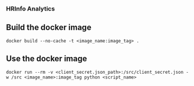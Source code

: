 ### HRInfo Analytics

## Build the docker image

`docker build --no-cache -t <image_name:image_tag> .`

## Use the docker image

`docker run --rm -v <client_secret.json_path>:/src/client_secret.json -w /src <image_name>:image_tag python <script_name>`



